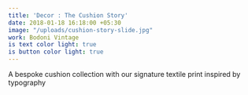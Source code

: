 ```yaml
---
title: 'Decor : The Cushion Story'
date: 2018-01-18 16:18:00 +05:30
image: "/uploads/cushion-story-slide.jpg"
work: Bodoni Vintage
is text color light: true
is button color light: true
---
```


A bespoke cushion collection with our signature textile print inspired by typography